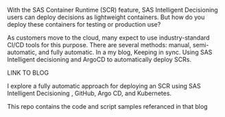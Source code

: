 With the SAS Container Runtime (SCR) feature, SAS Intelligent Decisioning users can deploy decisions as lightweight containers. But how do you deploy these containers for testing or production use?

As customers move to the cloud, many expect to use industry-standard CI/CD tools for this purpose. There are several methods: manual, semi-automatic, and fully automatic. 
In a my blog, Keeping in sync.  Using SAS Intelligent decisioning and ArgoCD to automatically deploy SCRs.

LINK TO BLOG

I explore a fully automatic approach for deploying an SCR using SAS Intelligent Decisioning , GitHub, Argo CD, and Kubernetes.

This repo contains the code and script samples referanced in that blog

